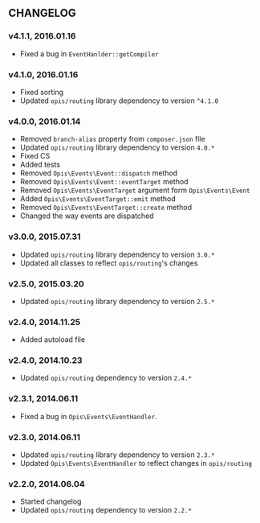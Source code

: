 CHANGELOG
-----------
### v4.1.1, 2016.01.16

* Fixed a bug in `EventHanlder::getCompiler`

### v4.1.0, 2016.01.16

* Fixed sorting
* Updated `opis/routing` library dependency to version `^4.1.0`

### v4.0.0, 2016.01.14

* Removed `branch-alias` property from `composer.json` file
* Updated `opis/routing` library dependency to version `4.0.*`
* Fixed CS
* Added tests
* Removed `Opis\Events\Event::dispatch` method
* Removed `Opis\Events\Event::eventTarget` method
* Removed `Opis\Events\EventTarget` argument form `Opis\Events\Event` 
* Added `Opis\Events\EventTarget::emit` method
* Removed `Opis\Events\EventTarget::create` method
* Changed the way events are dispatched

### v3.0.0, 2015.07.31

* Updated `opis/routing` library dependency to version `3.0.*`
* Updated all classes to reflect `opis/routing`'s changes

### v2.5.0, 2015.03.20

* Updated `opis/routing` library dependency to version `2.5.*`

### v2.4.0, 2014.11.25

* Added autoload file

### v2.4.0, 2014.10.23

* Updated `opis/routing` dependency to version `2.4.*`

### v2.3.1, 2014.06.11

*  Fixed a bug in `Opis\Events\EventHandler`.

### v2.3.0, 2014.06.11

* Updated `opis/routing` library dependency to version `2.3.*`
* Updated `Opis\Events\EventHandler` to reflect changes in `opis/routing`

### v2.2.0, 2014.06.04

* Started changelog
* Updated `opis/routing` dependency to version `2.2.*`
